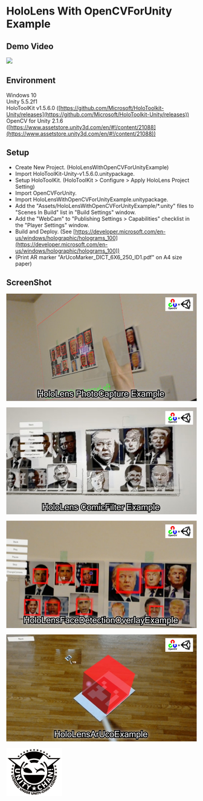 HoloLens With OpenCVForUnity Example
====================

Demo Video
-----
[![](http://img.youtube.com/vi/SdzsedkTpCI/0.jpg)](https://youtu.be/SdzsedkTpCI)


Environment
-----
Windows 10  
Unity 5.5.2f1  
HoloToolKit v1.5.6.0 ([https://github.com/Microsoft/HoloToolkit-Unity/releases](https://github.com/Microsoft/HoloToolkit-Unity/releases))  
OpenCV for Unity 2.1.6 ([https://www.assetstore.unity3d.com/en/#!/content/21088](https://www.assetstore.unity3d.com/en/#!/content/21088))  


Setup
-----
* Create New Project. (HoloLensWithOpenCVForUnityExample)
* Import HoloToolKit-Unity-v1.5.6.0.unitypackage.
* Setup HoloToolKit. (HoloToolKit > Configure > Apply HoloLens Project Setting)
* Import OpenCVForUnity.
* Import HoloLensWithOpenCVForUnityExample.unitypackage.
* Add the "Assets/HoloLensWithOpenCVForUnityExample/*.unity" files to "Scenes In Build" list in "Build Settings" window.
* Add the "WebCam" to "Publishing Settings > Capabilities" checklist in the "Player Settings" window.
* Build and Deploy. (See [https://developer.microsoft.com/en-us/windows/holographic/holograms_100](https://developer.microsoft.com/en-us/windows/holographic/holograms_100))
*  (Print AR marker "ArUcoMarker_DICT_6X6_250_ID1.pdf" on A4 size paper)

ScreenShot
-----
![screenshot01.jpg](screenshot01.jpg) 

![screenshot02.jpg](screenshot02.jpg) 

![screenshot03.jpg](screenshot03.jpg) 

![screenshot04.jpg](screenshot04.jpg) 



![Light_Frame.png](Light_Frame.png)


